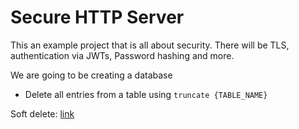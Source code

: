 # Secure HTTP Server

This an example project that is all about security. There will be TLS, authentication via JWTs, Password hashing and more.

We are going to be creating a database

- Delete all entries from a table using `truncate {TABLE_NAME}`

Soft delete: [link](https://evilmartians.com/chronicles/soft-deletion-with-postgresql-but-with-logic-on-the-database)
